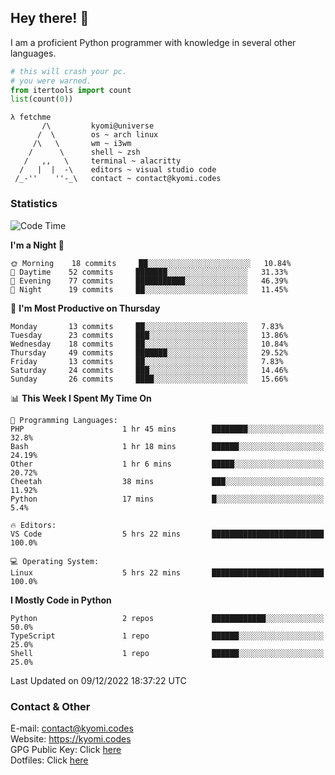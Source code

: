 ## Hey there! 👋
I am a proficient Python programmer with knowledge in several other languages.

```py
# this will crash your pc.
# you were warned.
from itertools import count
list(count(0))
```

```
λ fetchme
       /\         kyomi@universe
      /  \        os ~ arch linux
     /\   \       wm ~ i3wm
    /      \      shell ~ zsh
   /   ,,   \     terminal ~ alacritty
  /   |  |  -\    editors ~ visual studio code
 /_-''    ''-_\   contact ~ contact@kyomi.codes
```

### Statistics
<!--START_SECTION:waka-->
![Code Time](http://img.shields.io/badge/Code%20Time-35%20hrs%2041%20mins-blue)

**I'm a Night 🦉** 

```text
🌞 Morning    18 commits     ██░░░░░░░░░░░░░░░░░░░░░░░   10.84% 
🌆 Daytime    52 commits     ███████░░░░░░░░░░░░░░░░░░   31.33% 
🌃 Evening    77 commits     ███████████░░░░░░░░░░░░░░   46.39% 
🌙 Night      19 commits     ██░░░░░░░░░░░░░░░░░░░░░░░   11.45%

```
📅 **I'm Most Productive on Thursday** 

```text
Monday       13 commits     ██░░░░░░░░░░░░░░░░░░░░░░░   7.83% 
Tuesday      23 commits     ███░░░░░░░░░░░░░░░░░░░░░░   13.86% 
Wednesday    18 commits     ██░░░░░░░░░░░░░░░░░░░░░░░   10.84% 
Thursday     49 commits     ███████░░░░░░░░░░░░░░░░░░   29.52% 
Friday       13 commits     ██░░░░░░░░░░░░░░░░░░░░░░░   7.83% 
Saturday     24 commits     ███░░░░░░░░░░░░░░░░░░░░░░   14.46% 
Sunday       26 commits     ████░░░░░░░░░░░░░░░░░░░░░   15.66%

```


📊 **This Week I Spent My Time On** 

```text
💬 Programming Languages: 
PHP                      1 hr 45 mins        ████████░░░░░░░░░░░░░░░░░   32.8% 
Bash                     1 hr 18 mins        ██████░░░░░░░░░░░░░░░░░░░   24.19% 
Other                    1 hr 6 mins         █████░░░░░░░░░░░░░░░░░░░░   20.72% 
Cheetah                  38 mins             ███░░░░░░░░░░░░░░░░░░░░░░   11.92% 
Python                   17 mins             █░░░░░░░░░░░░░░░░░░░░░░░░   5.4%

🔥 Editors: 
VS Code                  5 hrs 22 mins       █████████████████████████   100.0%

💻 Operating System: 
Linux                    5 hrs 22 mins       █████████████████████████   100.0%

```

**I Mostly Code in Python** 

```text
Python                   2 repos             ████████████░░░░░░░░░░░░░   50.0% 
TypeScript               1 repo              ██████░░░░░░░░░░░░░░░░░░░   25.0% 
Shell                    1 repo              ██████░░░░░░░░░░░░░░░░░░░   25.0%

```



 Last Updated on 09/12/2022 18:37:22 UTC
<!--END_SECTION:waka-->

### Contact & Other
E-mail: contact@kyomi.codes<br>
Website: https://kyomi.codes<br>
GPG Public Key: Click [here](https://github.com/bitterteriyaki.gpg)<br>
Dotfiles: Click [here](https://github.com/bitterteriyaki/dotfiles)
